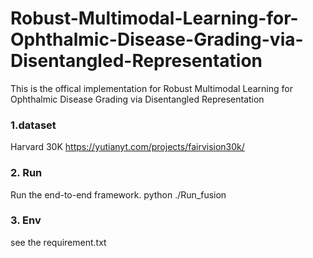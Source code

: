 # Robust-Multimodal-Learning-for-Ophthalmic-Disease-Grading-via-Disentangled-Representation
This is the offical implementation for Robust Multimodal Learning for Ophthalmic Disease Grading via Disentangled Representation
### 1.dataset
Harvard 30K 
https://yutianyt.com/projects/fairvision30k/

### 2. Run
Run the end-to-end framework.
python ./Run_fusion

### 3. Env
see the requirement.txt 
